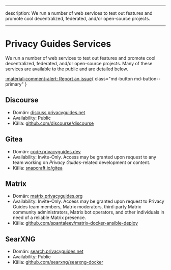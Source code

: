 - - -
description: We run a number of web services to test out features and promote cool decentralized, federated, and/or open-source projects.
- - -

# Privacy Guides Services

We run a number of web services to test out features and promote cool decentralized, federated, and/or open-source projects. Many of these services are available to the public and are detailed below.

[:material-comment-alert: Report an issue](https://discuss.privacyguides.net/c/services/2){ class="md-button md-button--primary" }

## Discourse

- Domän: [discuss.privacyguides.net](https://discuss.privacyguides.net)
- Availability: Public
- Källa: [github.com/discourse/discourse](https://github.com/discourse/discourse)

## Gitea

- Domän: [code.privacyguides.dev](https://code.privacyguides.dev)
- Availability: Invite-Only. Access may be granted upon request to any team working on *Privacy Guides*-related development or content.
- Källa: [snapcraft.io/gitea](https://snapcraft.io/gitea)

## Matrix

- Domän: [matrix.privacyguides.org](https://matrix.privacyguides.org)
- Availability: Invite-Only. Access may be granted upon request to Privacy Guides team members, Matrix moderators, third-party Matrix community administrators, Matrix bot operators, and other individuals in need of a reliable Matrix presence.
- Källa: [github.com/spantaleev/matrix-docker-ansible-deploy](https://github.com/spantaleev/matrix-docker-ansible-deploy)

## SearXNG

- Domän: [search.privacyguides.net](https://search.privacyguides.net)
- Availability: Public
- Källa: [github.com/searxng/searxng-docker](https://github.com/searxng/searxng-docker)
